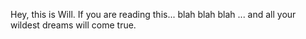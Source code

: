 Hey, this is Will. If you are reading this... blah blah blah ... and all your wildest dreams will come true.
